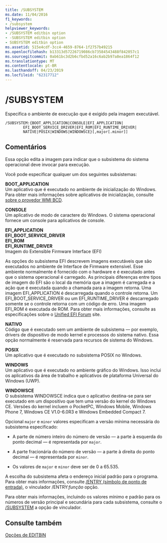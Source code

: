 ```yaml
---
title: /SUBSYSTEM
ms.date: 11/04/2016
f1_keywords:
- /subsystem
helpviewer_keywords:
- /SUBSYSTEM editbin option
- -SUBSYSTEM editbin option
- SUBSYSTEM editbin option
ms.assetid: 515e4cdf-3cc4-4659-8764-1f2757b49215
ms.openlocfilehash: b13313d57226719086cb73584543488f842057c1
ms.sourcegitcommit: 0ab61bc3d2b6cfbd52a16c6ab2b97a8ea1864f12
ms.translationtype: MT
ms.contentlocale: pt-BR
ms.lasthandoff: 04/23/2019
ms.locfileid: "62317712"
---
```

# <a name="subsystem"></a>/SUBSYSTEM

Especifica o ambiente de execução que é exigido pela imagem executável.

```
/SUBSYSTEM:{BOOT_APPLICATION|CONSOLE|EFI_APPLICATION|
        EFI_BOOT_SERVICE_DRIVER|EFI_ROM|EFI_RUNTIME_DRIVER|
        NATIVE|POSIX|WINDOWS|WINDOWSCE}[,major[.minor]]
```

## <a name="remarks"></a>Comentários

Essa opção edita a imagem para indicar que o subsistema do sistema operacional deve invocar para execução.

Você pode especificar qualquer um dos seguintes subsistemas:

**BOOT_APPLICATION**<br/>
Um aplicativo que é executado no ambiente de inicialização do Windows. Para obter mais informações sobre aplicativos de inicialização, consulte [sobre o provedor WMI BCD](/previous-versions/windows/desktop/bcd/about-bcd).

**CONSOLE**<br/>
Um aplicativo de modo de caractere do Windows. O sistema operacional fornece um console para aplicativos de console.

**EFI_APPLICATION**<br/>
**EFI_BOOT_SERVICE_DRIVER**<br/>
**EFI_ROM**<br/>
**EFI_RUNTIME_DRIVER**<br/>
Imagem do Extensible Firmware Interface (EFI)

As opções do subsistema EFI descrevem imagens executáveis que são executados no ambiente de Interface de Firmware extensível. Esse ambiente normalmente é fornecido com o hardware e é executado antes que o sistema operacional é carregado. As principais diferenças entre tipos de imagem do EFI são o local da memória que a imagem é carregada e a ação que é executada quando a chamada para a imagem retorna. Uma imagem EFI_APPLICATION é descarregada quando o controle retorna. Um EFI_BOOT_SERVICE_DRIVER ou um EFI_RUNTIME_DRIVER é descarregado somente se o controle retorna com um código de erro. Uma imagem EFI_ROM é executada de ROM. Para obter mais informações, consulte as especificações sobre o [Unified EFI Forum](http://www.uefi.org/) site.

**NATIVO**<br/>
Código que é executado sem um ambiente de subsistema — por exemplo, drivers de dispositivo de modo kernel e processos do sistema nativo. Essa opção normalmente é reservada para recursos de sistema do Windows.

**POSIX**<br/>
Um aplicativo que é executado no subsistema POSIX no Windows.

**WINDOWS**<br/>
Um aplicativo que é executado no ambiente gráfico do Windows. Isso inclui os aplicativos da área de trabalho e aplicativos de plataforma Universal do Windows (UWP).

**WINDOWSCE**<br/>
O subsistema WINDOWSCE indica que o aplicativo destina-se para ser executado em um dispositivo que tem uma versão do kernel do Windows CE. Versões do kernel incluem o PocketPC, Windows Mobile, Windows Phone 7, Windows CE V1.0-6.0R3 e Windows Embedded Compact 7.

Opcional `major` e `minor` valores especificam a versão mínima necessária do subsistema especificado:

- A parte de número inteiro do número de versão — a parte à esquerda do ponto decimal — é representada por `major`.

- A parte fracionária do número de versão — a parte à direita do ponto decimal — é representada por `minor`.

- Os valores de `major` e `minor` deve ser de 0 a 65.535.

A escolha do subsistema afeta o endereço inicial padrão para o programa. Para obter mais informações, consulte [/ENTRY (símbolo de ponto de entrada)](entry-entry-point-symbol.md), o vinculador /ENTRY:*função* opção.

Para obter mais informações, incluindo os valores mínimo e padrão para os números de versão principal e secundária para cada subsistema, consulte o [/SUBSYSTEM](subsystem-specify-subsystem.md) a opção de vinculador.

## <a name="see-also"></a>Consulte também

[Opções de EDITBIN](editbin-options.md)
